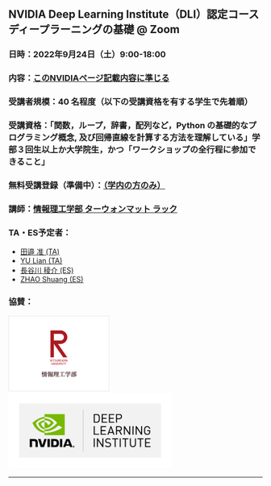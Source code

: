 ## NVIDIA Deep Learning Institute（DLI）認定コース ディープラーニングの基礎 @ Zoom
### 日時：2022年9月24日（土）9:00-18:00
### 内容：<a href="https://www.nvidia.com/ja-jp/training/instructor-led-workshops/fundamentals-of-deep-learning/" target="_blank">このNVIDIAページ記載内容に準じる</a>
### 受講者規模：40 名程度（以下の受講資格を有する学生で先着順）
### 受講資格：「関数，ループ，辞書，配列など，Python の基礎的なプログラミング概念, 及び回帰直線を計算する方法を理解している」学部３回生以上か大学院生，かつ「ワークショップの全行程に参加できること」
### 無料受講登録（準備中）：<a href="" target="_blank">（学内の方のみ）</a> 
### 講師：<a href="http://www.ice.ci.ritsumei.ac.jp/~ruck/" target="_blank">情報理工学部 ターウォンマット ラック</a> 
### TA・ES予定者：
 * <a href="https://learn.next.courses.nvidia.com/certificates/8b6163a105a64f878368380ed20e4958" target="_blank">田邉 准 (TA)</a>
 * <a href="" target="_blank">YU Lian (TA)</a>
 * <a href="https://courses.nvidia.com/certificates/89ae39d63ede471c802c18aa96423b4f/" target="_blank">長谷川 稜介 (ES)</a>
 * <a href="" target="_blank">ZHAO Shuang (ES)</a>
### 協賛：
<a href="http://www.ritsumei.ac.jp/ise/"><img alt="Qries" src="../ise.gif" height="150"></a>
<a href="https://www.nvidia.com/ja-jp/training/"><img alt="Qries" src="../dli.png" height="150"></a>

 





------------------------------------------------------------------------
